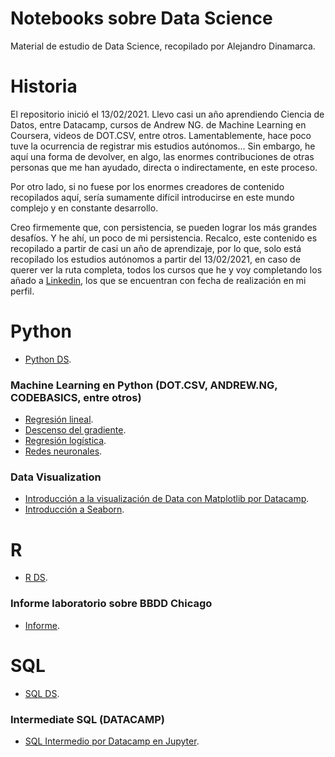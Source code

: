 # Notebooks sobre Data Science
Material de estudio de Data Science, recopilado por Alejandro Dinamarca.

# Historia
El repositorio inició el 13/02/2021. Llevo casi un año aprendiendo Ciencia de Datos, entre Datacamp, cursos de Andrew NG. de Machine Learning en Coursera, videos de DOT.CSV, entre otros. Lamentablemente, hace poco tuve la ocurrencia de registrar mis estudios autónomos... Sin embargo, he aquí una forma de devolver, en algo, las enormes contribuciones de otras personas que me han ayudado, directa o indirectamente, en este proceso. 

Por otro lado, si no fuese por los enormes creadores de contenido recopilados aquí, sería sumamente difícil introducirse en este mundo complejo y en constante desarrollo.

Creo firmemente que, con persistencia, se pueden lograr los más grandes desafíos. Y he ahí, un poco de mi persistencia. Recalco, este contenido es recopilado a partir de casi un año de aprendizaje, por lo que, solo está recopilado los estudios autónomos a partir del 13/02/2021, en caso de querer ver la ruta completa, todos los cursos que he y voy completando los añado a [Linkedin](https://www.linkedin.com/in/alejandrodinamarca/), los que se encuentran con fecha de realización en mi perfil.

# Python
* [Python DS](https://github.com/adinamarca/notebooks/tree/main/PY).

### Machine Learning en Python (DOT.CSV, ANDREW.NG, CODEBASICS, entre otros)
* [Regresión lineal](https://github.com/adinamarca/notebooks/blob/main/PY/ML/1_regresion_lineal/notebook.ipynb).
* [Descenso del gradiente](https://github.com/adinamarca/notebooks/blob/main/PY/ML/2_descenso_gradiente/notebook.ipynb).
* [Regresión logística](https://github.com/adinamarca/notebooks/blob/main/PY/ML/3_regresion_logistica/notebook.ipynb).
* [Redes neuronales](https://github.com/adinamarca/notebooks/blob/main/PY/ML/4_redes_neuronales/notebook.ipynb).

### Data Visualization
* [Introducción a la visualización de Data con Matplotlib por Datacamp](https://github.com/adinamarca/notebooks/blob/main/PY/DATA_VIZ/Introduction_to_data_visualization_with_matplotlib/notebook.ipynb).
* [Introducción a Seaborn](https://github.com/adinamarca/notebooks/blob/main/PY/DATA_VIZ/Introduction_to_seaborn/notebook.ipynb).



# R
* [R DS](https://github.com/adinamarca/notebooks/tree/main/R).

### Informe laboratorio sobre BBDD Chicago
* [Informe](https://github.com/adinamarca/notebooks/blob/main/R/EX/bbdd_chicago/informelabchicago.pdf).

# SQL
* [SQL DS](https://github.com/adinamarca/notebooks/tree/main/SQL).

### Intermediate SQL (DATACAMP)
* [SQL Intermedio por Datacamp en Jupyter](https://github.com/adinamarca/notebooks/blob/main/SQL/intermediate_sql/notebook.ipynb).
